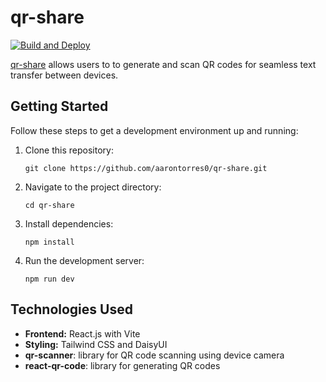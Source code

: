 # qr-share

[![Build and Deploy](https://github.com/aarontorres0/qr-share/actions/workflows/deploy.yml/badge.svg)](https://github.com/aarontorres0/qr-share/actions/workflows/deploy.yml)

[qr-share](https://aarontorres0.github.io/qr-share/) allows users to to generate and scan QR codes for seamless text transfer between devices.

## Getting Started

Follow these steps to get a development environment up and running:

1. Clone this repository:

   ```
   git clone https://github.com/aarontorres0/qr-share.git
   ```

1. Navigate to the project directory:
   ```
   cd qr-share
   ```
1. Install dependencies:

   ```
   npm install
   ```

1. Run the development server:

   ```
   npm run dev
   ```

## Technologies Used

- **Frontend:** React.js with Vite
- **Styling:** Tailwind CSS and DaisyUI
- **qr-scanner**: library for QR code scanning using device camera
- **react-qr-code**: library for generating QR codes
